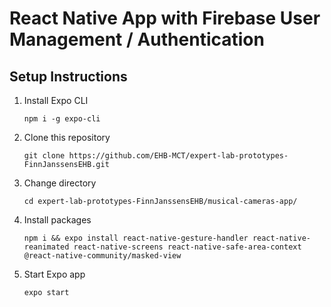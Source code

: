 # React Native App with Firebase User Management / Authentication

## Setup Instructions

1. Install Expo CLI

   `npm i -g expo-cli`

2. Clone this repository

   `git clone https://github.com/EHB-MCT/expert-lab-prototypes-FinnJanssensEHB.git`

3. Change directory

   `cd expert-lab-prototypes-FinnJanssensEHB/musical-cameras-app/`

4. Install packages

   `npm i && expo install react-native-gesture-handler react-native-reanimated react-native-screens react-native-safe-area-context @react-native-community/masked-view`

5. Start Expo app

   `expo start`
